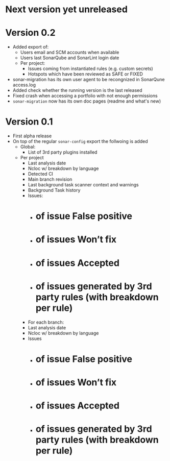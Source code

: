 # Next version yet unreleased

# Version 0.2

- Added export of:
  - Users email and SCM accounts when available
  - Users last SonarQube and SonarLint login date
  - Per project:
    - Issues coming from instantiated rules (e.g. custom secrets)
    - Hotspots which have been reviewed as SAFE or FIXED
- sonar-migration has its own user agent to be recongnized in SonarQune access.log
- Added check whether the running version is the last released
- Fixed crash when accessing a portfolio with not enough permissions
- `sonar-migration` now has its own doc pages (readme and what's new)

# Version 0.1

- First alpha release
- On top of the regular `sonar-config` export the follwoing is added
  - Global:
    - List of 3rd party plugins installed
  - Per project
    - Last analysis date
    - Ncloc w/ breakdown by language
    - Detected CI
    - Main branch revision
    - Last background task scanner context and warnings
    - Background Task history
    - Issues:
      - # of issue False positive
      - # of issues Won’t fix
      - # of issues Accepted
      - # of issues generated by 3rd party rules (with breakdown per rule)
    - For each branch:
    - Last analysis date
    - Ncloc w/ breakdown by language
    - Issues
      - # of issue False positive
      - # of issues Won’t fix
      - # of issues Accepted
      - # of issues generated by 3rd party rules (with breakdown per rule)

